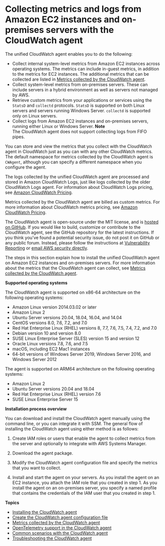 # Collecting metrics and logs from Amazon EC2 instances and on\-premises servers with the CloudWatch agent<a name="Install-CloudWatch-Agent"></a>

The unified CloudWatch agent enables you to do the following:
+ Collect internal system\-level metrics from Amazon EC2 instances across operating systems\. The metrics can include in\-guest metrics, in addition to the metrics for EC2 instances\. The additional metrics that can be collected are listed in [Metrics collected by the CloudWatch agent](metrics-collected-by-CloudWatch-agent.md)\.
+ Collect system\-level metrics from on\-premises servers\. These can include servers in a hybrid environment as well as servers not managed by AWS\.
+ Retrieve custom metrics from your applications or services using the `StatsD` and `collectd` protocols\. `StatsD` is supported on both Linux servers and servers running Windows Server\. `collectd` is supported only on Linux servers\.
+ Collect logs from Amazon EC2 instances and on\-premises servers, running either Linux or Windows Server\.
**Note**  
The CloudWatch agent does not support collecting logs from FIFO pipes\.

You can store and view the metrics that you collect with the CloudWatch agent in CloudWatch just as you can with any other CloudWatch metrics\. The default namespace for metrics collected by the CloudWatch agent is `CWAgent`, although you can specify a different namespace when you configure the agent\.

The logs collected by the unified CloudWatch agent are processed and stored in Amazon CloudWatch Logs, just like logs collected by the older CloudWatch Logs agent\. For information about CloudWatch Logs pricing, see [Amazon CloudWatch Pricing](http://aws.amazon.com/cloudwatch/pricing)\.

Metrics collected by the CloudWatch agent are billed as custom metrics\. For more information about CloudWatch metrics pricing, see [Amazon CloudWatch Pricing](http://aws.amazon.com/cloudwatch/pricing)\.

The CloudWatch agent is open\-source under the MIT license, and is [ hosted on GitHub](https://github.com/aws/amazon-cloudwatch-agent/)\. If you would like to build, customize or contribute to the CloudWatch agent, see the GitHub repository for the latest instructions\. If you think you’ve found a potential security issue, do not post it on GitHub or any public forum\. Instead, please follow the instructions at [ Vulnerability Reporting](http://aws.amazon.com/security/vulnerability-reporting/) or [ email AWS security directly](mailto:aws-security@amazon.com)\.

The steps in this section explain how to install the unified CloudWatch agent on Amazon EC2 instances and on\-premises servers\. For more information about the metrics that the CloudWatch agent can collect, see [Metrics collected by the CloudWatch agent](metrics-collected-by-CloudWatch-agent.md)\.

**Supported operating systems**

The CloudWatch agent is supported on x86\-64 architecture on the following operating systems:
+ Amazon Linux version 2014\.03\.02 or later
+ Amazon Linux 2
+ Ubuntu Server versions 20\.04, 18\.04, 16\.04, and 14\.04
+ CentOS versions 8\.0, 7\.6, 7\.2, and 7\.0
+ Red Hat Enterprise Linux \(RHEL\) versions 8, 7\.7, 7\.6, 7\.5, 7\.4, 7\.2, and 7\.0
+ Debian version 10 and version 8\.0
+ SUSE Linux Enterprise Server \(SLES\) version 15 and version 12
+ Oracle Linux versions 7\.8, 7\.6, and 7\.5
+ macOS, including EC2 Mac1 instances
+ 64\-bit versions of Windows Server 2019, Windows Server 2016, and Windows Server 2012

The agent is supported on ARM64 architecture on the following operating systems:
+ Amazon Linux 2
+ Ubuntu Server versions 20\.04 and 18\.04
+ Red Hat Enterprise Linux \(RHEL\) version 7\.6
+ SUSE Linux Enterprise Server 15

**Installation process overview**

You can download and install the CloudWatch agent manually using the command line, or you can integrate it with SSM\. The general flow of installing the CloudWatch agent using either method is as follows:

1. Create IAM roles or users that enable the agent to collect metrics from the server and optionally to integrate with AWS Systems Manager\.

1. Download the agent package\.

1. Modify the CloudWatch agent configuration file and specify the metrics that you want to collect\.

1. Install and start the agent on your servers\. As you install the agent on an EC2 instance, you attach the IAM role that you created in step 1\. As you install the agent on an on\-premises server, you specify a named profile that contains the credentials of the IAM user that you created in step 1\.

**Topics**
+ [Installing the CloudWatch agent](install-CloudWatch-Agent-on-EC2-Instance.md)
+ [Create the CloudWatch agent configuration file](create-cloudwatch-agent-configuration-file.md)
+ [Metrics collected by the CloudWatch agent](metrics-collected-by-CloudWatch-agent.md)
+ [OpenTelemetry support in the CloudWatch agent](CloudWatch-Agent-open-telemetry.md)
+ [Common scenarios with the CloudWatch agent](CloudWatch-Agent-common-scenarios.md)
+ [Troubleshooting the CloudWatch agent](troubleshooting-CloudWatch-Agent.md)